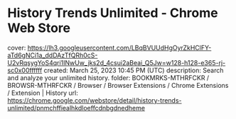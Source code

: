 # History Trends Unlimited - Chrome Web Store

cover: https://lh3.googleusercontent.com/LBqBVUUdHgOyrZkHClFY-aTd6gNCi1a_ddDAzTfQRh0cS-U2vRqsygYoS4qri1INwUw_jks2d_4csui2aBeai_Q5Jw=w128-h128-e365-rj-sc0x00ffffff
created: March 25, 2023 10:45 PM (UTC)
description: Search and analyze your unlimited history.
folder: BOOKMRKS-MTHRFCKR / BROWSR-MTHRFCKR / Browser / Browser Extensions / Chrome Extensions / Extension | History
url: https://chrome.google.com/webstore/detail/history-trends-unlimited/pnmchffiealhkdloeffcdnbgdnedheme